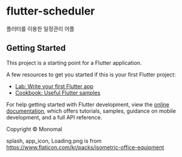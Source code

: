 ﻿# flutter-scheduler
플러터를 이용한 일정관리 어플

## Getting Started

This project is a starting point for a Flutter application.

A few resources to get you started if this is your first Flutter project:

- [Lab: Write your first Flutter app](https://docs.flutter.dev/get-started/codelab)
- [Cookbook: Useful Flutter samples](https://docs.flutter.dev/cookbook)

For help getting started with Flutter development, view the
[online documentation](https://docs.flutter.dev/), which offers tutorials,
samples, guidance on mobile development, and a full API reference.

Copyright © Monomal  

splash, app_icon, Loading.png is from https://www.flaticon.com/kr/packs/isometric-office-equipment
```

